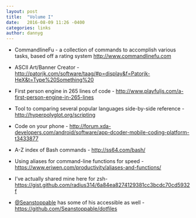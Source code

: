 ```yaml
---
layout: post
title:  "Volume I"
date:   2016-08-09 11:26 -0400
categories: links
author: dannyg
---
```

- CommandlineFu - a collection of commands to accomplish various tasks, based off a rating system <http://www.commandlinefu.com>

- ASCII Art/Banner Creator - <http://patorjk.com/software/taag/#p=display&f=Patorjk-HeX&t=Type%20Something%20>

- First person engine in 265 lines of code - <http://www.playfuljs.com/a-first-person-engine-in-265-lines>

- Tool to comparing several popular languages side-by-side reference - <http://hyperpolyglot.org/scripting>

- Code on your phone - <http://forum.xda-developers.com/android/software/app-dcoder-mobile-coding-platform-t3433877>

- A-Z index of Bash commands - <http://ss64.com/bash/>

- Using aliases for command-line functions for speed - <https://www.eriwen.com/productivity/aliases-and-functions/>

- I’ve actually shared mine here for zsh- <https://gist.github.com/radius314/6a84ea8274129381cc3bcdc70cd5932f>

- [@Seanstoppable](https://github.com/Seanstoppable) has some of his accessible as well - <https://github.com/Seanstoppable/dotfiles>
